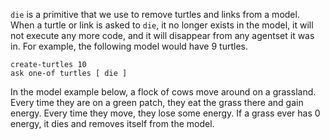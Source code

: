 `die` is a primitive that we use to remove turtles and links from a model. When a turtle or link is asked to `die`, it no longer exists in the model, it will not execute any more code, and it will disappear from any agentset it was in. For example, the following model would have 9 turtles.



```
create-turtles 10
ask one-of turtles [ die ]
```



In the model example below, a flock of cows move around on a grassland. Every time they are on a green patch, they eat the grass there and gain energy. Every time they move, they lose some energy. If a grass ever has 0 energy, it dies and removes itself from the model. 

